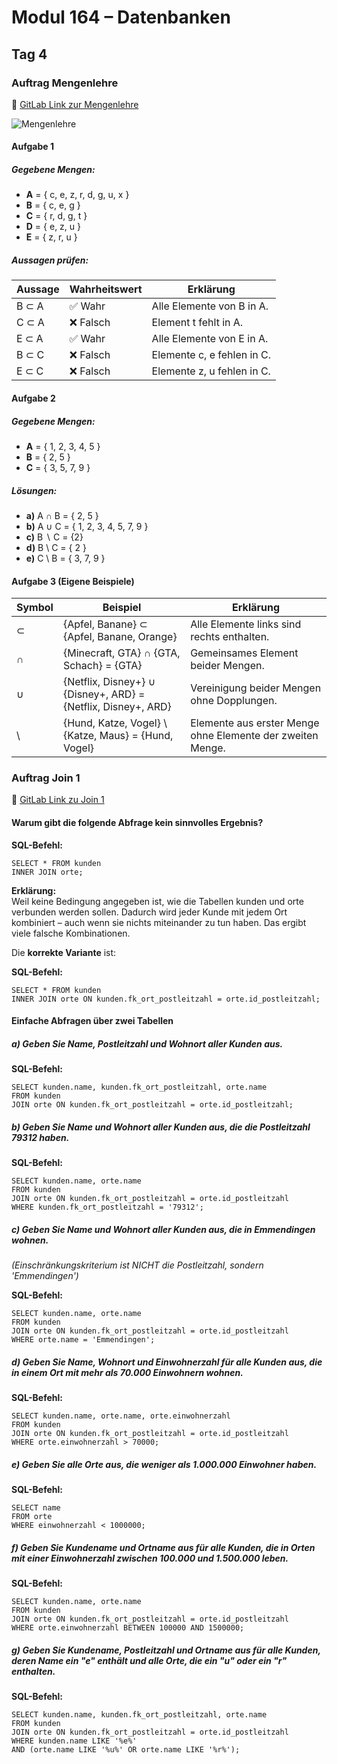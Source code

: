 # Modul 164 – Datenbanken

## Tag 4

### Auftrag Mengenlehre  
🔗 [GitLab Link zur Mengenlehre](https://gitlab.com/ch-tbz-it/Stud/m164/-/blob/main/4.Tag/Auftrag_Mengenlehre.md)

![Mengenlehre](https://github.com/user-attachments/assets/d8ca3726-a06c-48d1-9e61-73ef0069d3f7)
 
#### Aufgabe 1
 
##### Gegebene Mengen:
- **A** = { c, e, z, r, d, g, u, x }
- **B** = { c, e, g }
- **C** = { r, d, g, t }
- **D** = { e, z, u }
- **E** = { z, r, u }
 
##### Aussagen prüfen:
 
| Aussage | Wahrheitswert | Erklärung                      |
|---------|---------------|--------------------------------|
| B ⊂ A   | ✅ Wahr       | Alle Elemente von B in A.      |
| C ⊂ A   | ❌ Falsch     | Element t fehlt in A.          |
| E ⊂ A   | ✅ Wahr       | Alle Elemente von E in A.      |
| B ⊂ C   | ❌ Falsch     | Elemente c, e fehlen in C.     |
| E ⊂ C   | ❌ Falsch     | Elemente z, u fehlen in C.     |
 
#### Aufgabe 2
 
##### Gegebene Mengen:
- **A** = { 1, 2, 3, 4, 5 }  
- **B** = { 2, 5 }  
- **C** = { 3, 5, 7, 9 }
 
##### Lösungen:
 
- **a)** A ∩ B = { 2, 5 }
- **b)** A ∪ C = { 1, 2, 3, 4, 5, 7, 9 }
- **c)** B ∖ C = {2}
- **d)** B \ C = { 2 }
- **e)** C \ B = { 3, 7, 9 }
 
#### Aufgabe 3 (Eigene Beispiele)
 
| Symbol | Beispiel | Erklärung |
|--------|----------|-----------|
| ⊂      | {Apfel, Banane} ⊂ {Apfel, Banane, Orange} | Alle Elemente links sind rechts enthalten. |
| ∩      | {Minecraft, GTA} ∩ {GTA, Schach} = {GTA} | Gemeinsames Element beider Mengen. |
| ∪      | {Netflix, Disney+} ∪ {Disney+, ARD} = {Netflix, Disney+, ARD} | Vereinigung beider Mengen ohne Dopplungen. |
| \      | {Hund, Katze, Vogel} \ {Katze, Maus} = {Hund, Vogel} | Elemente aus erster Menge ohne Elemente der zweiten Menge. |

### Auftrag Join 1  
🔗 [GitLab Link zu Join 1](https://gitlab.com/ch-tbz-it/Stud/m164/-/blob/main/4.Tag/Auftrag_select_join.md)

#### Warum gibt die folgende Abfrage kein sinnvolles Ergebnis?  

**SQL-Befehl:**  
```
SELECT * FROM kunden  
INNER JOIN orte;  
```
**Erklärung:**  
Weil keine Bedingung angegeben ist, wie die Tabellen kunden und orte verbunden werden sollen.
Dadurch wird jeder Kunde mit jedem Ort kombiniert – auch wenn sie nichts miteinander zu tun haben. Das ergibt viele falsche Kombinationen.

Die **korrekte Variante** ist:  

**SQL-Befehl:**  
```
SELECT * FROM kunden  
INNER JOIN orte ON kunden.fk_ort_postleitzahl = orte.id_postleitzahl;  
```
#### **Einfache Abfragen über zwei Tabellen**

##### **a) Geben Sie Name, Postleitzahl und Wohnort aller Kunden aus.**  

**SQL-Befehl:**  
```
SELECT kunden.name, kunden.fk_ort_postleitzahl, orte.name  
FROM kunden  
JOIN orte ON kunden.fk_ort_postleitzahl = orte.id_postleitzahl;  
```
##### **b) Geben Sie Name und Wohnort aller Kunden aus, die die Postleitzahl 79312 haben.**  

**SQL-Befehl:**  
```
SELECT kunden.name, orte.name  
FROM kunden  
JOIN orte ON kunden.fk_ort_postleitzahl = orte.id_postleitzahl  
WHERE kunden.fk_ort_postleitzahl = '79312';
```
##### **c) Geben Sie Name und Wohnort aller Kunden aus, die in Emmendingen wohnen.**  
*(Einschränkungskriterium ist NICHT die Postleitzahl, sondern 'Emmendingen')*  

**SQL-Befehl:**  
```
SELECT kunden.name, orte.name  
FROM kunden  
JOIN orte ON kunden.fk_ort_postleitzahl = orte.id_postleitzahl  
WHERE orte.name = 'Emmendingen';
```

##### **d) Geben Sie Name, Wohnort und Einwohnerzahl für alle Kunden aus, die in einem Ort mit mehr als 70.000 Einwohnern wohnen.**  

**SQL-Befehl:**  
```
SELECT kunden.name, orte.name, orte.einwohnerzahl  
FROM kunden  
JOIN orte ON kunden.fk_ort_postleitzahl = orte.id_postleitzahl  
WHERE orte.einwohnerzahl > 70000;  
```
##### **e) Geben Sie alle Orte aus, die weniger als 1.000.000 Einwohner haben.**  

**SQL-Befehl:**  
```
SELECT name  
FROM orte  
WHERE einwohnerzahl < 1000000;  
```

##### **f) Geben Sie Kundename und Ortname aus für alle Kunden, die in Orten mit einer Einwohnerzahl zwischen 100.000 und 1.500.000 leben.**  

**SQL-Befehl:**  
```
SELECT kunden.name, orte.name  
FROM kunden  
JOIN orte ON kunden.fk_ort_postleitzahl = orte.id_postleitzahl  
WHERE orte.einwohnerzahl BETWEEN 100000 AND 1500000;  
```

##### **g) Geben Sie Kundename, Postleitzahl und Ortname aus für alle Kunden, deren Name ein "e" enthält und alle Orte, die ein "u" oder ein "r" enthalten.**  

**SQL-Befehl:**  
```
SELECT kunden.name, kunden.fk_ort_postleitzahl, orte.name  
FROM kunden  
JOIN orte ON kunden.fk_ort_postleitzahl = orte.id_postleitzahl  
WHERE kunden.name LIKE '%e%'  
AND (orte.name LIKE '%u%' OR orte.name LIKE '%r%');  
```